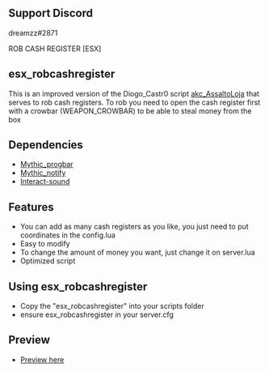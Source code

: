 ## Support Discord
dreamzz#2871

ROB CASH REGISTER [ESX]

## esx_robcashregister
This is an improved version of the Diogo_Castr0 script [akc_AssaltoLoja](https://forum.cfx.re/t/release-akc-assaltoloja-esx/1309505) that serves to rob cash registers.
To rob you need to open the cash register first with a crowbar (WEAPON_CROWBAR) to be able to steal money from the box

## Dependencies
- [Mythic_progbar](https://github.com/JayMontana36/mythic_notify)
- [Mythic_notify](https://github.com/HalCroves/mythic_progbar)
- [Interact-sound](https://github.com/plunkettscott/interact-sound)

## Features
- You can add as many cash registers as you like, you just need to put coordinates in the config.lua
- Easy to modify
- To change the amount of money you want, just change it on server.lua
- Optimized script

## Using esx_robcashregister
- Copy the "esx_robcashregister" into your scripts folder
- ensure esx_robcashregister in your server.cfg

## Preview
- [Preview here](https://streamable.com/opap08)

